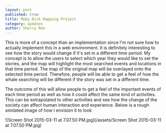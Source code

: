 ```yaml
---
layout: post
published: true
title: Moby Dick Mapping Project
category: updates
author: Sherry Ren
---
```



This is more of a concept than an implementation since I'm not sure how to actually implement this in a web environment. It is definitely interesting to see how the story would change if it's set in a different time period. My concept is to allow the users to select which year they would like to set the stories, and the map will highlight the most searched events and locations in that time period. The map of the original map will be overlayed onto the selected time period. Therefore, people will be able to get a feel of how the whale searching will be different if the story was set in a different time. 

The outcome of this will allow people to get a feel of the important events of each time period as well as how it could affect the same kind of activities. This can be extrapolated to other activities and see how the change of the society can affect human interaction and experience. Below is a rough similated image of how I envision it to look

![Screen Shot 2015-03-11 at 7.07.50 PM.jpg](/assets/Screen Shot 2015-03-11 at 7.07.50 PM.jpg)
